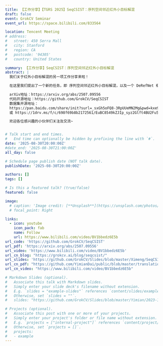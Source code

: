 ```yaml
---
title: 【工作分享】【TGRS 2025】SeqCSIST：序列空间邻近红外小目标解混
draft: false
event: GrokCV Seminar
event_url: https://space.bilibili.com/833564

location: Tencent Meeting
# address:
#   street: 450 Serra Mall
#   city: Stanford
#   region: CA
#   postcode: '94305'
#   country: United States

summary: 【工作分享】SeqCSIST：序列空间邻近红外小目标解混
abstract: |
  我们关于红外小目标解混的另一项工作分享来啦！

  在这里我们提出了一个新的任务，即 序列空间邻近红外小目标解混，以及一个 DeRefNet 框架，有效解决了红外图像中 CSIST 能量混叠问题，实现了红外目标的解混和亚像素定位，并构建了一个开源的红外目标解混生态系统，包括序列基准数据集和工具包，为相关研究提供了宝贵的资源。

  arXiv地址：https://arxiv.org/abs/2507.09556
  代码开源地址：https://github.com/GrokCV/SeqCSIST
  数据集开源地址：
  https://pan.baidu.com/share/init?surl=_sxGh5oFQ8-3RpUUeMN2Mg&pwd=kxe9
  或 https://1drv.ms/f/c/698f69b8b2172561/EuBC8549kZJIp_syz2Glft4BU2Fu5Ri-wYE888HJ9kmiiQ?e=zEISNc

  欢迎各位感兴趣的小伙伴们关注及交流~


# Talk start and end times.
#   End time can optionally be hidden by prefixing the line with `#`.
date: '2025-08-30T20:00:00Z'
#date_end: '2025-08-30T21:00:00Z'
all_day: false

# Schedule page publish date (NOT talk date).
publishDate: '2025-08-30T20:00:00Z'

authors: []
tags: []

# Is this a featured talk? (true/false)
featured: false

image:
  # caption: 'Image credit: [**Unsplash**](https://unsplash.com/photos/bzdhc5b3Bxs)'
  # focal_point: Right

links:
  - icon: youtube
    icon_pack: fab
    name: Follow
    url: https://www.bilibili.com/video/BV1bbedz6E5b
url_code: 'https://github.com/GrokCV/SeqCSIST'
url_pdf: 'https://arxiv.org/abs/2507.09556'
url_video: 'https://www.bilibili.com/video/BV1bbedz6E5b'
url_cn_blog: "https://grokcv.ai/blog/seqcsist/"
url_slides: 'https://github.com/GrokCV/Slides/blob/master/Ximeng/SeqCSIST_%E5%AE%A3%E4%BC%A0%E7%A8%BF.pdf'
url_cn_pdf: "https://github.com/YimianDai/public/blob/master/translation/2025-TGRS-SeqCSIST-CN-Translation.pdf"
url_cn_video: "https://www.bilibili.com/video/BV1bbedz6E5b"

# Markdown Slides (optional).
#   Associate this talk with Markdown slides.
#   Simply enter your slide deck's filename without extension.
#   E.g. `slides = "example-slides"` references `content/slides/example-slides.md`.
#   Otherwise, set `slides = ""`.
#   slides: "https://github.com/GrokCV/Slides/blob/master/Yimian/2023-11-03-HADAR-Slides.pdf"

# Projects (optional).
#   Associate this post with one or more of your projects.
#   Simply enter your project's folder or file name without extension.
#   E.g. `projects = ["internal-project"]` references `content/project/deep-learning/index.md`.
#   Otherwise, set `projects = []`.
#   projects:
#   - example
---
```


